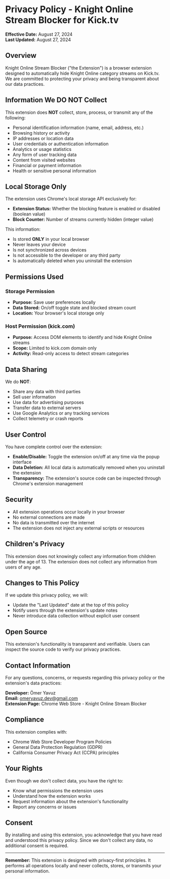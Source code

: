 # Privacy Policy - Knight Online Stream Blocker for Kick.tv

**Effective Date:** August 27, 2024  
**Last Updated:** August 27, 2024

## Overview
Knight Online Stream Blocker ("the Extension") is a browser extension designed to automatically hide Knight Online category streams on Kick.tv. We are committed to protecting your privacy and being transparent about our data practices.

## Information We DO NOT Collect
This extension does **NOT** collect, store, process, or transmit any of the following:
- Personal identification information (name, email, address, etc.)
- Browsing history or activity
- IP addresses or location data
- User credentials or authentication information
- Analytics or usage statistics
- Any form of user tracking data
- Content from visited websites
- Financial or payment information
- Health or sensitive personal information

## Local Storage Only
The extension uses Chrome's local storage API exclusively for:
- **Extension Status:** Whether the blocking feature is enabled or disabled (boolean value)
- **Block Counter:** Number of streams currently hidden (integer value)

This information:
- Is stored **ONLY** in your local browser
- Never leaves your device
- Is not synchronized across devices
- Is not accessible to the developer or any third party
- Is automatically deleted when you uninstall the extension

## Permissions Used

### Storage Permission
- **Purpose:** Save user preferences locally
- **Data Stored:** On/off toggle state and blocked stream count
- **Location:** Your browser's local storage only

### Host Permission (kick.com)
- **Purpose:** Access DOM elements to identify and hide Knight Online streams
- **Scope:** Limited to kick.com domain only
- **Activity:** Read-only access to detect stream categories

## Data Sharing
We do **NOT**:
- Share any data with third parties
- Sell user information
- Use data for advertising purposes
- Transfer data to external servers
- Use Google Analytics or any tracking services
- Collect telemetry or crash reports

## User Control
You have complete control over the extension:
- **Enable/Disable:** Toggle the extension on/off at any time via the popup interface
- **Data Deletion:** All local data is automatically removed when you uninstall the extension
- **Transparency:** The extension's source code can be inspected through Chrome's extension management

## Security
- All extension operations occur locally in your browser
- No external connections are made
- No data is transmitted over the internet
- The extension does not inject any external scripts or resources

## Children's Privacy
This extension does not knowingly collect any information from children under the age of 13. The extension does not collect any information from users of any age.

## Changes to This Policy
If we update this privacy policy, we will:
- Update the "Last Updated" date at the top of this policy
- Notify users through the extension's update notes
- Never introduce data collection without explicit user consent

## Open Source
This extension's functionality is transparent and verifiable. Users can inspect the source code to verify our privacy practices.

## Contact Information
For any questions, concerns, or requests regarding this privacy policy or the extension's data practices:

**Developer:** Ömer Yavuz  
**Email:** omeryavuz.dev@gmail.com  
**Extension Page:** Chrome Web Store - Knight Online Stream Blocker

## Compliance
This extension complies with:
- Chrome Web Store Developer Program Policies
- General Data Protection Regulation (GDPR)
- California Consumer Privacy Act (CCPA) principles

## Your Rights
Even though we don't collect data, you have the right to:
- Know what permissions the extension uses
- Understand how the extension works
- Request information about the extension's functionality
- Report any concerns or issues

## Consent
By installing and using this extension, you acknowledge that you have read and understood this privacy policy. Since we don't collect any data, no additional consent is required.

---

**Remember:** This extension is designed with privacy-first principles. It performs all operations locally and never collects, stores, or transmits your personal information.
